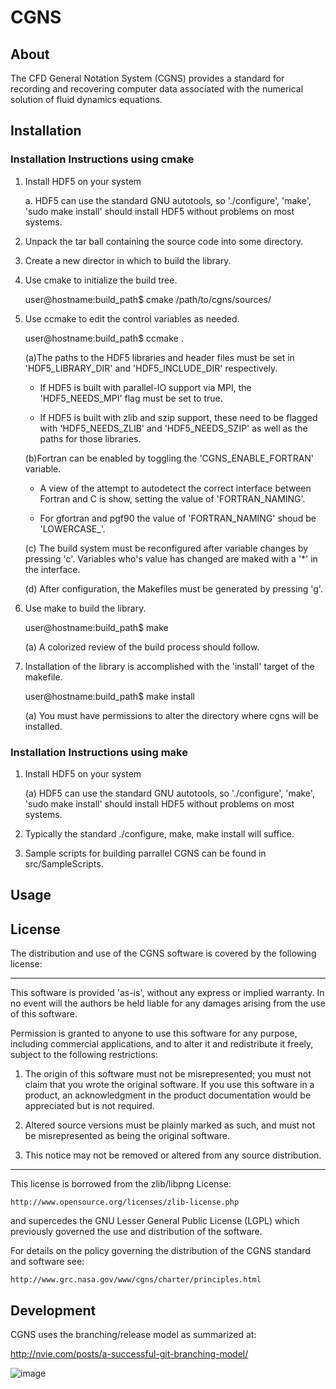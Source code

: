 # CGNS

## About

The CFD General Notation System (CGNS) provides a standard for recording and recovering computer data associated with the numerical solution of fluid dynamics equations.

## Installation

### Installation Instructions using cmake

1. Install HDF5 on your system

    a. HDF5 can use the standard GNU autotools, so './configure',
    'make', 'sudo make install' should install HDF5 without
    problems on most systems.

2. Unpack the tar ball containing the source code into some
  directory.

3. Create a new director in which to build the library.

4. Use cmake to initialize the build tree.

   user@hostname:build_path$ cmake /path/to/cgns/sources/

5. Use ccmake to edit the control variables as needed.

   user@hostname:build_path$ ccmake .
   
   (a)The paths to the HDF5 libraries and header files must be set in 'HDF5_LIBRARY_DIR' and 'HDF5_INCLUDE_DIR' respectively.
         
     - If HDF5 is built with parallel-IO support via MPI, the 'HDF5_NEEDS_MPI' flag must be set to true.

     -    If HDF5 is built with zlib and szip support, these need to be flagged with 'HDF5_NEEDS_ZLIB' and 'HDF5_NEEDS_SZIP' as well as the paths for those libraries.

   (b)Fortran can be enabled by toggling the 'CGNS_ENABLE_FORTRAN' variable.

    - A view of the attempt to autodetect the correct interface
      between Fortran and C is show, setting the value of
      'FORTRAN_NAMING'.

    - For gfortran and pgf90 the value of 'FORTRAN_NAMING'
      shoud be 'LOWERCASE_'.

   (c) The build system must be reconfigured after variable changes by pressing 'c'. Variables who's value has changed are maked with a '*' in the interface.

   (d) After configuration, the Makefiles must be generated by
    pressing 'g'.

6. Use make to build the library.

   user@hostname:build_path$ make


   (a) A colorized review of the build process should follow.

7. Installation of the library is accomplished with the 'install' target of the makefile.

   user@hostname:build_path$ make install

   (a) You must have permissions to alter the directory where cgns will be installed.

    
### Installation Instructions using make

1. Install HDF5 on your system

    (a) HDF5 can use the standard GNU autotools, so './configure', 'make', 'sudo make install' should install HDF5 without problems on most systems.
    
2.  Typically the standard ./configure, make, make install will suffice.  

3. Sample scripts for building parrallel CGNS can be found in src/SampleScripts.
 
      
## Usage

## License

The distribution and use of the CGNS software is covered by the
following license:

-----------------------------------------------------------------------
This software is provided 'as-is', without any express or implied
warranty. In no event will the authors be held liable for any damages
arising from the use of this software.

Permission is granted to anyone to use this software for any purpose,
including commercial applications, and to alter it and redistribute it
freely, subject to the following restrictions:

1. The origin of this software must not be misrepresented; you must
   not claim that you wrote the original software. If you use this
   software in a product, an acknowledgment in the product documentation would be appreciated but is not required.

2. Altered source versions must be plainly marked as such, and must not be misrepresented as being the original software.

3.  This notice may not be removed or altered from any source distribution.

----------------------------------------------------------------------

This license is borrowed from the zlib/libpng License:

    http://www.opensource.org/licenses/zlib-license.php

and supercedes the GNU Lesser General Public License (LGPL) which
previously governed the use and distribution of the software.

For details on the policy governing the distribution of the CGNS
standard and software see:

    http://www.grc.nasa.gov/www/cgns/charter/principles.html

## Development
CGNS uses the branching/release model as summarized at:

http://nvie.com/posts/a-successful-git-branching-model/
  

![image](https://github.com/CGNS/cgns.github.io/blob/master/git-model.png)